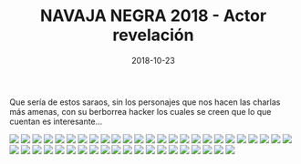 ﻿---
layout: post
title: "NAVAJA NEGRA 2018 - Actor revelación"
date: 2018-10-23
excerpt: "Persona que por sus cualidades, conocimientos u otras actitudes, destaca o sobresale en una determinada actividad o es un Attention Whore"
tags: [HACKER, KIDDIE, ATTW]
comments: true
---

Que sería de estos saraos, sin los personajes que nos hacen las charlas más amenas, con su berborrea hacker los cuales se creen que lo que cuentan es interesante... 

[![](https://api.gh-polls.com/poll/01CTG6CC0NAPW949FB29W2DV6X/Alejandro%20Ortu%C3%B1o%20Manzanera)](https://api.gh-polls.com/poll/01CTG6CC0NAPW949FB29W2DV6X/Alejandro%20Ortu%C3%B1o%20Manzanera/vote)
[![](https://api.gh-polls.com/poll/01CTG6CC0NAPW949FB29W2DV6X/Alfonso%20Moratalla%20Moreno)](https://api.gh-polls.com/poll/01CTG6CC0NAPW949FB29W2DV6X/Alfonso%20Moratalla%20Moreno/vote)
[![](https://api.gh-polls.com/poll/01CTG6CC0NAPW949FB29W2DV6X/Alfonso%20Mu%C3%B1oz%20Mu%C3%B1oz)](https://api.gh-polls.com/poll/01CTG6CC0NAPW949FB29W2DV6X/Alfonso%20Mu%C3%B1oz%20Mu%C3%B1oz/vote)
[![](https://api.gh-polls.com/poll/01CTG6CC0NAPW949FB29W2DV6X/%C3%81lvaro%20Mac%C3%ADas%20Barba)](https://api.gh-polls.com/poll/01CTG6CC0NAPW949FB29W2DV6X/%C3%81lvaro%20Mac%C3%ADas%20Barba/vote)
[![](https://api.gh-polls.com/poll/01CTG6CC0NAPW949FB29W2DV6X/Amador%20Aparicio%20de%20la%20Fuente)](https://api.gh-polls.com/poll/01CTG6CC0NAPW949FB29W2DV6X/Amador%20Aparicio%20de%20la%20Fuente/vote)
[![](https://api.gh-polls.com/poll/01CTG6CC0NAPW949FB29W2DV6X/Antonio%20P%C3%A9rez%20S%C3%A1nchez)](https://api.gh-polls.com/poll/01CTG6CC0NAPW949FB29W2DV6X/Antonio%20P%C3%A9rez%20S%C3%A1nchez/vote)
[![](https://api.gh-polls.com/poll/01CTG6CC0NAPW949FB29W2DV6X/Buenaventura%20Salcedo%20Santos-Olmo)](https://api.gh-polls.com/poll/01CTG6CC0NAPW949FB29W2DV6X/Buenaventura%20Salcedo%20Santos-Olmo/vote)
[![](https://api.gh-polls.com/poll/01CTG6CC0NAPW949FB29W2DV6X/C%C3%A9sar%20Gallego%20Rodr%C3%ADguez)](https://api.gh-polls.com/poll/01CTG6CC0NAPW949FB29W2DV6X/C%C3%A9sar%20Gallego%20Rodr%C3%ADguez/vote)
[![](https://api.gh-polls.com/poll/01CTG6CC0NAPW949FB29W2DV6X/Daniel%20Garc%C3%ADa)](https://api.gh-polls.com/poll/01CTG6CC0NAPW949FB29W2DV6X/Daniel%20Garc%C3%ADa/vote)
[![](https://api.gh-polls.com/poll/01CTG6CC0NAPW949FB29W2DV6X/David_Fuertes)](https://api.gh-polls.com/poll/01CTG6CC0NAPW949FB29W2DV6X/David_Fuertes/vote)
[![](https://api.gh-polls.com/poll/01CTG6CC0NAPW949FB29W2DV6X/David%20Mel%C3%A9ndez%20Cano)](https://api.gh-polls.com/poll/01CTG6CC0NAPW949FB29W2DV6X/David%20Mel%C3%A9ndez%20Cano/vote)
[![](https://api.gh-polls.com/poll/01CTG6CC0NAPW949FB29W2DV6X/David%20P%C3%A9rez%20Mart%C3%ADn%20Esperanza)](https://api.gh-polls.com/poll/01CTG6CC0NAPW949FB29W2DV6X/David%20P%C3%A9rez%20Mart%C3%ADn%20Esperanza/vote)
[![](https://api.gh-polls.com/poll/01CTG6CC0NAPW949FB29W2DV6X/Eduardo%20Parra%20San%20Jos%C3%A9)](https://api.gh-polls.com/poll/01CTG6CC0NAPW949FB29W2DV6X/Eduardo%20Parra%20San%20Jos%C3%A9/vote)
[![](https://api.gh-polls.com/poll/01CTG6CC0NAPW949FB29W2DV6X/El%C3%ADas%20Grande%20Rubio)](https://api.gh-polls.com/poll/01CTG6CC0NAPW949FB29W2DV6X/El%C3%ADas%20Grande%20Rubio/vote)
[![](https://api.gh-polls.com/poll/01CTG6CC0NAPW949FB29W2DV6X/Ernesto%20S%C3%A1nchez%20Pano)](https://api.gh-polls.com/poll/01CTG6CC0NAPW949FB29W2DV6X/Ernesto%20S%C3%A1nchez%20Pano/vote)
[![](https://api.gh-polls.com/poll/01CTG6CC0NAPW949FB29W2DV6X/Fernando%20L%C3%B3pez%20Pelayo)](https://api.gh-polls.com/poll/01CTG6CC0NAPW949FB29W2DV6X/Fernando%20L%C3%B3pez%20Pelayo/vote)
[![](https://api.gh-polls.com/poll/01CTG6CC0NAPW949FB29W2DV6X/Fernando%20Rubio%20Roman)](https://api.gh-polls.com/poll/01CTG6CC0NAPW949FB29W2DV6X/Fernando%20Rubio%20Roman/vote)
[![](https://api.gh-polls.com/poll/01CTG6CC0NAPW949FB29W2DV6X/Germ%C3%A1n%20S%C3%A1nchez%20Redondo)](https://api.gh-polls.com/poll/01CTG6CC0NAPW949FB29W2DV6X/Germ%C3%A1n%20S%C3%A1nchez%20Redondo/vote)
[![](https://api.gh-polls.com/poll/01CTG6CC0NAPW949FB29W2DV6X/Ignacio%20Brihuega%20Rodr%C3%ADguez)](https://api.gh-polls.com/poll/01CTG6CC0NAPW949FB29W2DV6X/Ignacio%20Brihuega%20Rodr%C3%ADguez/vote)
[![](https://api.gh-polls.com/poll/01CTG6CC0NAPW949FB29W2DV6X/Israel%20Aguilar)](https://api.gh-polls.com/poll/01CTG6CC0NAPW949FB29W2DV6X/Israel%20Aguilar/vote)
[![](https://api.gh-polls.com/poll/01CTG6CC0NAPW949FB29W2DV6X/Javier%20Tall%C3%B3n%20Guerri)](https://api.gh-polls.com/poll/01CTG6CC0NAPW949FB29W2DV6X/Javier%20Tall%C3%B3n%20Guerri/vote)
[![](https://api.gh-polls.com/poll/01CTG6CC0NAPW949FB29W2DV6X/Jesus%20Diaz%20Barrero)](https://api.gh-polls.com/poll/01CTG6CC0NAPW949FB29W2DV6X/Jesus%20Diaz%20Barrero/vote)
[![](https://api.gh-polls.com/poll/01CTG6CC0NAPW949FB29W2DV6X/Joaqu%C3%ADn%20Molina%20Balsalobre)](https://api.gh-polls.com/poll/01CTG6CC0NAPW949FB29W2DV6X/Joaqu%C3%ADn%20Molina%20Balsalobre/vote)
[![](https://api.gh-polls.com/poll/01CTG6CC0NAPW949FB29W2DV6X/Joel%20Serna%20Moreno)](https://api.gh-polls.com/poll/01CTG6CC0NAPW949FB29W2DV6X/Joel%20Serna%20Moreno/vote)
[![](https://api.gh-polls.com/poll/01CTG6CC0NAPW949FB29W2DV6X/Jordi%20Serra%20Ruiz)](https://api.gh-polls.com/poll/01CTG6CC0NAPW949FB29W2DV6X/Jordi%20Serra%20Ruiz/vote)
[![](https://api.gh-polls.com/poll/01CTG6CC0NAPW949FB29W2DV6X/Jos%C3%A9%20Luis%20Verdeguer%20Navarro)](https://api.gh-polls.com/poll/01CTG6CC0NAPW949FB29W2DV6X/Jos%C3%A9%20Luis%20Verdeguer%20Navarro/vote)
[![](https://api.gh-polls.com/poll/01CTG6CC0NAPW949FB29W2DV6X/Josep%20Camilo%20Albors%20Gim%C3%A9nez)](https://api.gh-polls.com/poll/01CTG6CC0NAPW949FB29W2DV6X/Josep%20Camilo%20Albors%20Gim%C3%A9nez/vote)
[![](https://api.gh-polls.com/poll/01CTG6CC0NAPW949FB29W2DV6X/Luis%20Garc%C3%ADa%20Ruiz)](https://api.gh-polls.com/poll/01CTG6CC0NAPW949FB29W2DV6X/Luis%20Garc%C3%ADa%20Ruiz/vote)
[![](https://api.gh-polls.com/poll/01CTG6CC0NAPW949FB29W2DV6X/Luis%20Saiz%20Gimeno)](https://api.gh-polls.com/poll/01CTG6CC0NAPW949FB29W2DV6X/Luis%20Saiz%20Gimeno/vote)
[![](https://api.gh-polls.com/poll/01CTG6CC0NAPW949FB29W2DV6X/Manuel%20Berm%C3%BAdez%20Casado)](https://api.gh-polls.com/poll/01CTG6CC0NAPW949FB29W2DV6X/Manuel%20Berm%C3%BAdez%20Casado/vote)
[![](https://api.gh-polls.com/poll/01CTG6CC0NAPW949FB29W2DV6X/Manuel%20L%C3%B3pez%20Gald%C3%B3n)](https://api.gh-polls.com/poll/01CTG6CC0NAPW949FB29W2DV6X/Manuel%20L%C3%B3pez%20Gald%C3%B3n/vote)
[![](https://api.gh-polls.com/poll/01CTG6CC0NAPW949FB29W2DV6X/Marc%20Samp%C3%A9%20Gasc%C3%B3)](https://api.gh-polls.com/poll/01CTG6CC0NAPW949FB29W2DV6X/Marc%20Samp%C3%A9%20Gasc%C3%B3/vote)
[![](https://api.gh-polls.com/poll/01CTG6CC0NAPW949FB29W2DV6X/Pablo%20Gonz%C3%A1lez%20P%C3%A9rez)](https://api.gh-polls.com/poll/01CTG6CC0NAPW949FB29W2DV6X/Pablo%20Gonz%C3%A1lez%20P%C3%A9rez/vote)
[![](https://api.gh-polls.com/poll/01CTG6CC0NAPW949FB29W2DV6X/Paula%20de%20la%20Hoz%20Garrido)](https://api.gh-polls.com/poll/01CTG6CC0NAPW949FB29W2DV6X/Paula%20de%20la%20Hoz%20Garrido/vote)
[![](https://api.gh-polls.com/poll/01CTG6CC0NAPW949FB29W2DV6X/Pedro%20S%C3%A1nchez%20Cordero)](https://api.gh-polls.com/poll/01CTG6CC0NAPW949FB29W2DV6X/Pedro%20S%C3%A1nchez%20Cordero/vote)
[![](https://api.gh-polls.com/poll/01CTG6CC0NAPW949FB29W2DV6X/Rafa%20S%C3%A1nchez)](https://api.gh-polls.com/poll/01CTG6CC0NAPW949FB29W2DV6X/Rafa%20S%C3%A1nchez/vote)
[![](https://api.gh-polls.com/poll/01CTG6CC0NAPW949FB29W2DV6X/Ra%C3%BAl%20Siles)](https://api.gh-polls.com/poll/01CTG6CC0NAPW949FB29W2DV6X/Ra%C3%BAl%20Siles/vote)
[![](https://api.gh-polls.com/poll/01CTG6CC0NAPW949FB29W2DV6X/Ricardo%20Monsalve%20Nicolas)](https://api.gh-polls.com/poll/01CTG6CC0NAPW949FB29W2DV6X/Ricardo%20Monsalve%20Nicolas/vote)
[![](https://api.gh-polls.com/poll/01CTG6CC0NAPW949FB29W2DV6X/Ruben%20Garrote)](https://api.gh-polls.com/poll/01CTG6CC0NAPW949FB29W2DV6X/Ruben%20Garrote/vote)
[![](https://api.gh-polls.com/poll/01CTG6CC0NAPW949FB29W2DV6X/Ruben%20Garrote%20Garc%C3%ADa)](https://api.gh-polls.com/poll/01CTG6CC0NAPW949FB29W2DV6X/Ruben%20Garrote%20Garc%C3%ADa/vote)
[![](https://api.gh-polls.com/poll/01CTG6CC0NAPW949FB29W2DV6X/Rub%C3%A9n%20Rodenas%20Cebri%C3%A1n)](https://api.gh-polls.com/poll/01CTG6CC0NAPW949FB29W2DV6X/Rub%C3%A9n%20Rodenas%20Cebri%C3%A1n/vote)
[![](https://api.gh-polls.com/poll/01CTG6CC0NAPW949FB29W2DV6X/Santiago%20Hern%C3%A1ndez%20Ramos)](https://api.gh-polls.com/poll/01CTG6CC0NAPW949FB29W2DV6X/Santiago%20Hern%C3%A1ndez%20Ramos/vote)
[![](https://api.gh-polls.com/poll/01CTG6CC0NAPW949FB29W2DV6X/Sergio%20Romero%20Redondo)](https://api.gh-polls.com/poll/01CTG6CC0NAPW949FB29W2DV6X/Sergio%20Romero%20Redondo/vote)
[![](https://api.gh-polls.com/poll/01CTG6CC0NAPW949FB29W2DV6X/V%C3%ADctor%20Mayoral%20Vilches)](https://api.gh-polls.com/poll/01CTG6CC0NAPW949FB29W2DV6X/V%C3%ADctor%20Mayoral%20Vilches/vote)
[![](https://api.gh-polls.com/poll/01CTG6CC0NAPW949FB29W2DV6X/Vte.%20Javier%20Garc%C3%ADa%20May%C3%A9n)](https://api.gh-polls.com/poll/01CTG6CC0NAPW949FB29W2DV6X/Vte.%20Javier%20Garc%C3%ADa%20May%C3%A9n/vote)